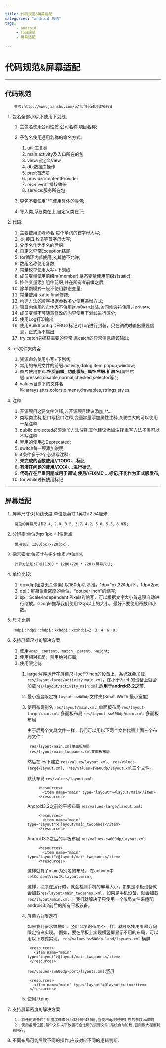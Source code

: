 ```yaml
---

title: 代码规范&屏幕适配
categories: "android 总结"
tags: 
     - android
     - 代码规范
     - 屏幕适配
 
---
```

# 代码规范&屏幕适配
---
## 代码规范

		参考:http://www.jianshu.com/p/fbf9ea4b9d76#rd		
		
1. 包名全部小写,不使用下划线,

	1. 主包名使用公司性质.公司名称.项目名称;
	2. 子包名使用通用名称的命名方式:

		1. util:工具类
		2. main:activity及入口所在的包
		3. view:自定义View
		4. db:数据库操作
		5. pref:首选项
		6. provider:contentProvider
		7. receiver:广播接收器
		8. service:服务所在包

	3. 导包不要使用"*",使用具体的类包;
	4. 导入类,系统类在上,自定义类在下;

2. 代码:

	1. 主要使用驼峰命名:每个单词的首字母大写;
	2. 类,接口,枚举等首字母大写;
	3. 父类名作为类名的后缀;
	4. 自定义异常Exception结尾;
	5. for循环内部使用ijk,其他不允许;
	6. 数组名称使用复数;
	7. 常量枚举使用大写+下划线;
	8. 成员变量使用前缀m(member),静态变量使用前缀s(static);
	9. 控件变量添加组件前缀,并在所有者前缀之后;
	10. 除单例模式一般不使用静态变量;
	11. 常量使用 static final修饰;
	12. 构造方法的顺序根据参数多少使用递增方式;
	13. 项目内使用的实体类不使用javaBean封装,访问修饰符使用非private;
	14. 成员变量不可随意修改的内容使用下划线进行区分;
	15. 使用Log打印输出;
	16. 使用BuildConfig.DEBUG标记对Log进行封装，只在调试时输出重要信息，正式版不输出;
	17. try.catch只捕获需要的异常,且catch的异常信息应该输出;
3. res文件夹内容:

	1. 资源命名使用小写+下划线;
	2. 常用的布局文件的前缀:activity,dialog,item,popup,window;
	3. 图片使用格式:**性质前缀_ 功能模块_ 属性后缀.扩展名**(属性后缀:pressed,disable,normal,checked,selector等.);
	4. values目录下的文件名称:arrays,attrs,colors,dimens,drawables,strings,styles.
4. 注释:

	1. 开源项目必要文件注释,非开源项目建议添加;/*...
	2. 类写类注释,接口写接口注释,变量常量添加属性注释,关联性大的可以使用一条注释.
	3. public protected必须添加方法注释,其他建议添加注释,重写方法子类可以不写注释.
	4. 弃用的使用@Deprecated;
	5. switch每一项添加说明;
	6. if条件多于2个必须写注释;
	7. **未完成的函数使用//TODO:...标记**
	8. **有潜在问题的使用//XXX:...进行标记.**
	9. **代码存在严重问题或用于调试,使用//FIXME:...标记,不能作为正式版发布;**
	10. for,while过长使用标记

----


## 屏幕适配
1. 屏幕尺寸:对角线长度,单位是英寸.1英寸=2.54厘米,
		
		常见的屏幕尺寸有2.4、2.8、3.5、3.7、4.2、5.0、5.5、6.0等;
2. 分辨率:单位为px.1px = 1像素点.
		
		常用表示 1280(px)×720(px);
3. 像素密度:每英寸有多少像素,单位dpi;
		
		计算方法如:开根(1280 * 1280+720 * 720)/屏幕尺寸;
4. 单位比较:
	1. dp=dip(密度无关像素),以160dpi为基准，1dp=1px,320dpi下，1dp=2px;
	2. dpi：屏幕像素密度的单位，“dot per inch”的缩写;
	3. sp：Scale-Independent Pixels的缩写，可以根据文字大小首选项自动进行缩放。Google推荐我们使用12sp以上的大小，最好不要使用奇数和小数。
5. 尺寸比例
		
		mdpi：hdpi：xhdpi：xxhdpi：xxxhdpi=2：3：4：6：8;
6. 支持屏幕尺寸的解决方案
	1. 使用`wrap_ content`、`match_ parent`、`weight`;
	2. 使用相对布局，禁用绝对布局;
	3. 使用限定符.
		1. large:程序运行在屏幕尺寸大于7inch的设备上，系统就会加载`res/layout-large/activity_main.xml`，在小于7inch的设备上就会加载`res/layout/activity_main.xml`.**适用于android3.2之前.**
		2. 最小宽度限定符
				`layout-sw600dp`文件夹(Small Width 最小宽度)
		3. 使用布局别名
				`res/layout/main.xml`: 单面板布局
				`res/layout-large/main.xml`: 多面板布局
				`res/layout-sw600dp/main.xml`: 多面板布局
				
			由于后两个文具文件一样，我们可以用以下两个文件代替上面三个布局文件：
		
				res/layout/main.xml单面板布局
				res/layout/main_twopanes.xml双面板布局
		
			然后在res下建立
				`res/values/layout.xml`、
				`res/values-large/layout.xml`、
				`res/values-sw600dp/layout.xml`三个文件。
		
			默认布局
			`res/values/layout.xml`:
			
					<resources>
					  <item name="main" type="layout">@layout/main</item>
					</resources>
		
			Android3.2之前的平板布局
			`res/values-large/layout.xml`:
		
					<resources>
					  <item name="main" type="layout">@layout/main_twopanes</item>
					</resources>
		
			Android3.2之后的平板布局
			`res/values-sw600dp/layout.xml`:
		
					<resources>
					  <item name="main" type="layout">@layout/main_twopanes</item>
					</resources>
		
			这样就有了main为别名的布局。
			在activity中`setContentView(R.layout.main)`;
			
			这样，程序在运行时，就会检测手机的屏幕大小，如果是平板设备就会加载`res/layout/main_twopanes.xml`，如果是手机设备，就会加载`res/layout/main.xml `。我们就解决了只使用一个布局文件来适配android3.2前后的所有平板设备。
			
		4. 屏幕方向限定符
			
			如果我们要求给横屏、竖屏显示的布局不一样。就可以使用屏幕方向限定符来实现。
			例如，要在平板上实现横竖屏显示不用的布局，可以用以下方式实现。
			`res/values-sw600dp-land/layouts.xml`:横屏
			
				<resources>
				  <item name="main" type="layout">@layout/main_twopanes</item>
				</resources>
			
			`res/values-sw600dp-port/layouts.xml`:竖屏
			
				<resources>
				  <item name="main" type="layout">@layout/main</item>
				</resources>
		5. 使用.9.png
7. 支持屏幕密度的解决方案

		1. 将任何设备的手机密度像素分为320份*480份,当使用dp时使用对应的参数px即可
		2. 使用备用位图,每个文件夹下放置符合比例的资源文件,系统自动加载,否则很大程度耗费内存;

8. 不同布局可能导致不同的操作,应该对应不同的逻辑判断.